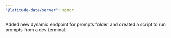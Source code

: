 ```yaml
---
"@latitude-data/server": minor
---
```


Added new dynamic endpoint for prompts folder, and created a script to run prompts from a dev terminal.
